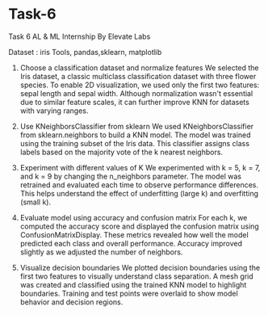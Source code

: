# Task-6
Task 6  AL &amp; ML Internship By Elevate Labs

Dataset : iris
Tools, pandas,sklearn, matplotlib

1. Choose a classification dataset and normalize features
We selected the Iris dataset, a classic multiclass classification dataset with three flower species.
To enable 2D visualization, we used only the first two features: sepal length and sepal width.
Although normalization wasn't essential due to similar feature scales, it can further improve KNN for datasets with varying ranges.

2. Use KNeighborsClassifier from sklearn
We used KNeighborsClassifier from sklearn.neighbors to build a KNN model.
The model was trained using the training subset of the Iris data.
This classifier assigns class labels based on the majority vote of the k nearest neighbors.

3. Experiment with different values of K
We experimented with k = 5, k = 7, and k = 9 by changing the n_neighbors parameter.
The model was retrained and evaluated each time to observe performance differences.
This helps understand the effect of underfitting (large k) and overfitting (small k).

4. Evaluate model using accuracy and confusion matrix
For each k, we computed the accuracy score and displayed the confusion matrix using ConfusionMatrixDisplay.
These metrics revealed how well the model predicted each class and overall performance.
Accuracy improved slightly as we adjusted the number of neighbors.

5. Visualize decision boundaries
We plotted decision boundaries using the first two features to visually understand class separation.
A mesh grid was created and classified using the trained KNN model to highlight boundaries.
Training and test points were overlaid to show model behavior and decision regions.
